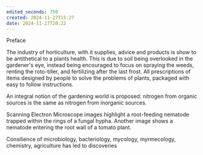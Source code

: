 ```yaml
---
edited_seconds: 750
created: 2024-11-27T15:27
date: 2024-11-27T20:22
---
```

Preface

The industry of horticulture, with it supplies, advice and products is show to be antithetical to a plants health. This is due to soil being overlooked in the gardener's eye, instead being encouraged to focus on spraying the weeds, renting the roto-tiller, and fertilizing after the last frost. All prescriptions of items designed by people to solve the problems of plants, packaged with easy to follow instructions.

An integral notion of the gardening world is proposed: nitrogen from organic sources is the same as nitrogen from inorganic sources.

Scanning Electron Microscope images highlight a root-feeding nematode trapped within the rings of a fungal hypha. Another image shows a nematode entering the root wall of a tomato plant. 

Consilience of microbiology, bacteriology, mycology, myrmecology, chemistry, agriculture has led to discoveries 